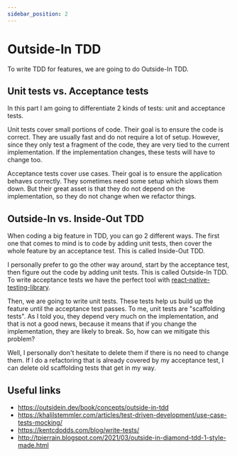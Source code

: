 ```yaml
---
sidebar_position: 2
---
```


# Outside-In TDD

To write TDD for features, we are going to do Outside-In TDD.

## Unit tests vs. Acceptance tests

In this part I am going to differentiate 2 kinds of tests: unit and acceptance tests.

Unit tests cover small portions of code. Their goal is to ensure the code is correct. They are usually fast and do not require a lot of setup. However, since they only test a fragment of the code, they are very tied to the current implementation. If the implementation changes, these tests will have to change too.

Acceptance tests cover use cases. Their goal is to ensure the application behaves correctly.
They sometimes need some setup which slows them down.
But their great asset is that they do not depend on the implementation, so they do not change when we refactor things.

## Outside-In vs. Inside-Out TDD

When coding a big feature in TDD, you can go 2 different ways.
The first one that comes to mind is to code by adding unit tests, then cover the whole feature by an acceptance test. This is called Inside-Out TDD.

<!-- But you might have figured out there are some issues here. The easiest one to spot we write the acceptance test at the end, and we don't write any code afterwards.
And if you think about what could go wrong, we can also easily get lost in our steps, lose the focus of the main goal. Or start coding a bit more than one use case, and then forget to cover this by an acceptance test. -->

I personally prefer to go the other way around, start by the acceptance test, then figure out the code by adding unit tests. This is called Outside-In TDD.
To write acceptance tests we have the perfect tool with [react-native-testing-library](https://testing-library.com/docs/react-native-testing-library/intro/).

Then, we are going to write unit tests. These tests help us build up the feature until the acceptance test passes.
To me, unit tests are "scaffolding tests". As I told you, they depend very much on the implementation, and that is not a good news, because it means that if you change the implementation, they are likely to break.
So, how can we mitigate this problem?

Well, I personally don't hesitate to delete them if there is no need to change them.
If I do a refactoring that is already covered by my acceptance test, I can delete old scaffolding tests that get in my way.

## Useful links

- https://outsidein.dev/book/concepts/outside-in-tdd
- https://khalilstemmler.com/articles/test-driven-development/use-case-tests-mocking/
- https://kentcdodds.com/blog/write-tests/
- http://tpierrain.blogspot.com/2021/03/outside-in-diamond-tdd-1-style-made.html
